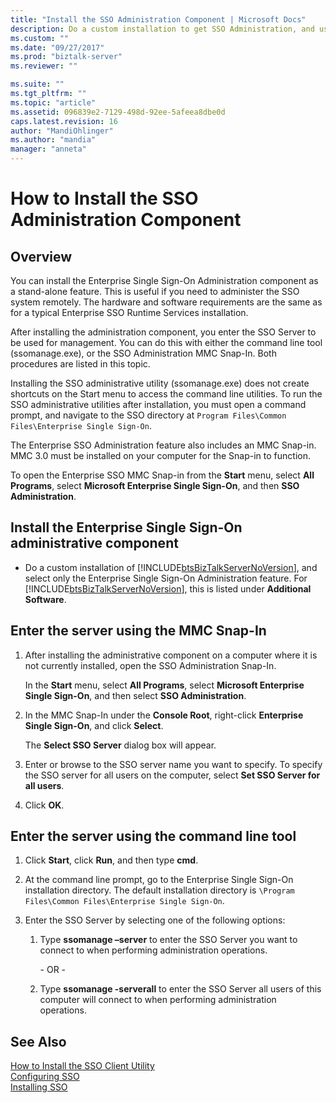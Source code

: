```yaml
---
title: "Install the SSO Administration Component | Microsoft Docs"
description: Do a custom installation to get SSO Administration, and use ssomanage or SSO administration to enter the server name in BizTalk Server
ms.custom: ""
ms.date: "09/27/2017"
ms.prod: "biztalk-server"
ms.reviewer: ""

ms.suite: ""
ms.tgt_pltfrm: ""
ms.topic: "article"
ms.assetid: 096839e2-7129-498d-92ee-5afeea8dbe0d
caps.latest.revision: 16
author: "MandiOhlinger"
ms.author: "mandia"
manager: "anneta"
---
```

# How to Install the SSO Administration Component

## Overview
You can install the Enterprise Single Sign-On Administration component as a stand-alone feature. This is useful if you need to administer the SSO system remotely. The hardware and software requirements are the same as for a typical Enterprise SSO Runtime Services installation.  
  
 After installing the administration component, you enter the SSO Server to be used for management. You can do this with either the command line tool (ssomanage.exe), or the SSO Administration MMC Snap-In. Both procedures are listed in this topic.  
  
 Installing the SSO administrative utility (ssomanage.exe) does not create shortcuts on the Start menu to access the command line utilities. To run the SSO administrative utilities after installation, you must open a command prompt, and navigate to the SSO directory at `Program Files\Common Files\Enterprise Single Sign-On`.  
  
 The Enterprise SSO Administration feature also includes an MMC Snap-in. MMC 3.0 must be installed on your computer for the Snap-in to function.  
  
 To open the Enterprise SSO MMC Snap-in from the **Start** menu, select **All Programs**, select **Microsoft Enterprise Single Sign-On**, and then **SSO Administration**.  
  
## Install the Enterprise Single Sign-On administrative component  
  
- Do a custom installation of [!INCLUDE[btsBizTalkServerNoVersion](../includes/btsbiztalkservernoversion-md.md)], and select only the Enterprise Single Sign-On Administration feature. For [!INCLUDE[btsBizTalkServerNoVersion](../includes/btsbiztalkservernoversion-md.md)], this is listed under **Additional Software**.  
  
## Enter the server using the MMC Snap-In  
  
1.  After installing the administrative component on a computer where it is not currently installed, open the SSO Administration Snap-In.  
  
     In the **Start** menu, select **All Programs**, select **Microsoft Enterprise Single Sign-On**, and then select **SSO Administration**.  
  
2.  In the MMC Snap-In under the **Console Root**, right-click **Enterprise Single Sign-On**, and click **Select**.  
  
     The **Select SSO Server** dialog box will appear.  
  
3.  Enter or browse to the SSO server name you want to specify. To specify the SSO server for all users on the computer, select **Set SSO Server for all users**.  
  
4.  Click **OK**.  
  
## Enter the server using the command line tool  
  
1.  Click **Start**, click **Run**, and then type **cmd**.  
  
2.  At the command line prompt, go to the Enterprise Single Sign-On installation directory. The default installation directory is `\Program Files\Common Files\Enterprise Single Sign-On`.  
  
3.  Enter the SSO Server by selecting one of the following options:  
  
    1.  Type **ssomanage –server** to enter the SSO Server you want to connect to when performing administration operations.  
  
         \- OR -  
  
    2.  Type **ssomanage -serverall** to enter the SSO Server all users of this computer will connect to when performing administration operations.  
  
## See Also  
 [How to Install the SSO Client Utility](../core/how-to-install-the-sso-client-utility.md)   
 [Configuring SSO](../core/configuring-sso.md)   
 [Installing SSO](../core/installing-sso.md)
